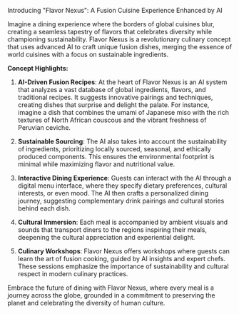 Introducing "Flavor Nexus": A Fusion Cuisine Experience Enhanced by AI

Imagine a dining experience where the borders of global cuisines blur, creating a seamless tapestry of flavors that celebrates diversity while championing sustainability. Flavor Nexus is a revolutionary culinary concept that uses advanced AI to craft unique fusion dishes, merging the essence of world cuisines with a focus on sustainable ingredients.

**Concept Highlights:**

1. **AI-Driven Fusion Recipes**: At the heart of Flavor Nexus is an AI system that analyzes a vast database of global ingredients, flavors, and traditional recipes. It suggests innovative pairings and techniques, creating dishes that surprise and delight the palate. For instance, imagine a dish that combines the umami of Japanese miso with the rich textures of North African couscous and the vibrant freshness of Peruvian ceviche.

2. **Sustainable Sourcing**: The AI also takes into account the sustainability of ingredients, prioritizing locally sourced, seasonal, and ethically produced components. This ensures the environmental footprint is minimal while maximizing flavor and nutritional value.

3. **Interactive Dining Experience**: Guests can interact with the AI through a digital menu interface, where they specify dietary preferences, cultural interests, or even mood. The AI then crafts a personalized dining journey, suggesting complementary drink pairings and cultural stories behind each dish.

4. **Cultural Immersion**: Each meal is accompanied by ambient visuals and sounds that transport diners to the regions inspiring their meals, deepening the cultural appreciation and experiential delight.

5. **Culinary Workshops**: Flavor Nexus offers workshops where guests can learn the art of fusion cooking, guided by AI insights and expert chefs. These sessions emphasize the importance of sustainability and cultural respect in modern culinary practices.

Embrace the future of dining with Flavor Nexus, where every meal is a journey across the globe, grounded in a commitment to preserving the planet and celebrating the diversity of human culture.